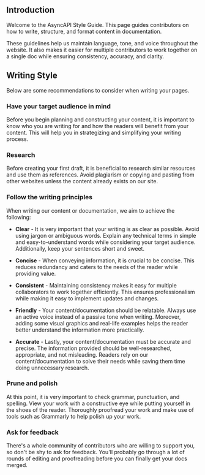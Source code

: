 ## Introduction
Welcome to the AsyncAPI Style Guide. This page guides contributors on how to write, structure, and format content in documentation.

These guidelines help us maintain language, tone, and voice throughout the website. It also makes it easier for multiple contributors to work together on a single doc while ensuring consistency, accuracy, and clarity. 

## Writing Style
Below are some recommendations to consider when writing your pages.

### Have your target audience in mind
Before you begin planning and constructing your content, it is important to know who you are writing for and how the readers will benefit from your content.
This will help you in strategizing and simplifying your writing process.

### Research
Before creating your first draft, it is beneficial to research similar resources and use them as references. Avoid plagiarism or copying and pasting from other websites unless the content already exists on our site.

### Follow the writing principles
When writing our content or documentation, we aim to achieve the following:
- **Clear** - It is very important that your writing is as clear as possible. Avoid using jargon or ambiguous words. 
Explain any technical terms in simple and easy-to-understand words while considering your target audience. Additionally, keep your sentences short and sweet.
- **Concise** - When conveying information, it is crucial to be concise. This reduces redundancy and caters to the needs of the reader while providing value.
- **Consistent** - Maintaining consistency makes it easy for multiple collaborators to work together efficiently. This ensures professionalism while making it easy to implement updates and changes.
- **Friendly** - Your content/documentation should be relatable. Always use an active voice instead of a passive tone when writing. Moreover, adding some visual graphics and real-life examples helps the reader better understand the information more practically.

- **Accurate** - Lastly, your content/documentation must be accurate and precise. The information provided should be well-researched, appropriate, and not misleading. Readers rely on our content/documentation to solve their needs while saving them time doing unnecessary research.


### Prune and polish
At this point, it is very important to check grammar, punctuation, and spelling. View your work with a constructive eye while putting yourself in the shoes of the reader. Thoroughly proofread your work and make use of tools such as Grammarly to help polish up your work.

### Ask for feedback
There's a whole community of contributors who are willing to support you, so don't be shy to ask for feedback. You'll probably go through a lot of rounds of editing and proofreading before you can finally get your docs merged.


